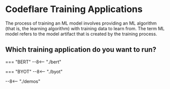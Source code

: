 # Codeflare Training Applications

The process of training an ML model involves providing an ML algorithm
(that is, the learning algorithm) with training data to learn
from. The term ML model refers to the model artifact that is created
by the training process.

## Which training application do you want to run?

=== "BERT"
    --8<-- "./bert"

=== "BYOT"
    --8<-- "./byot"

--8<-- "./demos"
